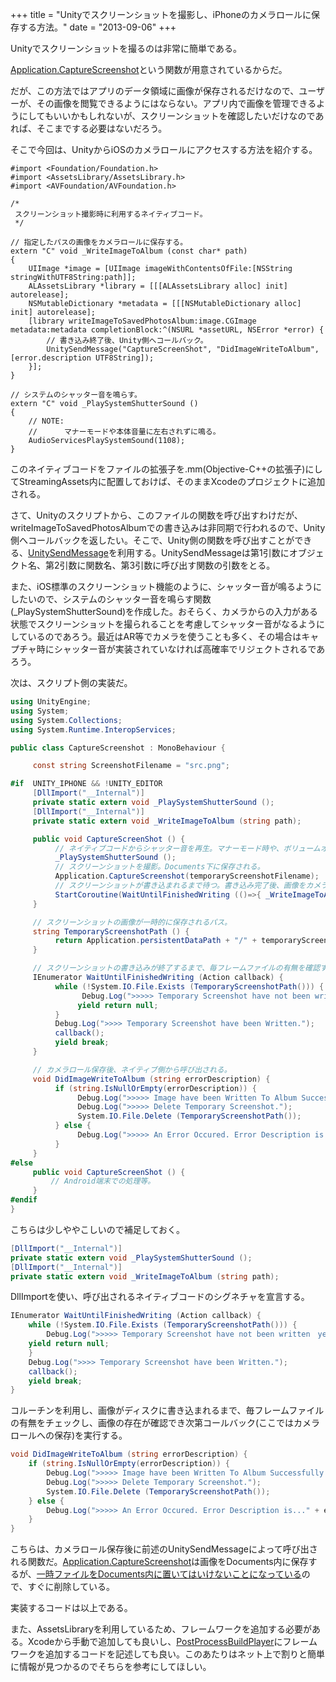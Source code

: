 +++
title = "Unityでスクリーンショットを撮影し、iPhoneのカメラロールに保存する方法。"
date = "2013-09-06"
+++

Unityでスクリーンショットを撮るのは非常に簡単である。

[Application.CaptureScreenshot][]という関数が用意されているからだ。

だが、この方法ではアプリのデータ領域に画像が保存されるだけなので、ユーザーが、その画像を閲覧できるようにはならない。アプリ内で画像を管理できるようにしてもいいかもしれないが、スクリーンショットを確認したいだけなのであれば、そこまでする必要はないだろう。

そこで今回は、UnityからiOSのカメラロールにアクセスする方法を紹介する。

```objc
#import <Foundation/Foundation.h>
#import <AssetsLibrary/AssetsLibrary.h>
#import <AVFoundation/AVFoundation.h>

/* 
 スクリーンショット撮影時に利用するネイティブコード。
 */

// 指定したパスの画像をカメラロールに保存する。
extern "C" void _WriteImageToAlbum (const char* path)
{
    UIImage *image = [UIImage imageWithContentsOfFile:[NSString stringWithUTF8String:path]];
    ALAssetsLibrary *library = [[[ALAssetsLibrary alloc] init] autorelease];
    NSMutableDictionary *metadata = [[[NSMutableDictionary alloc] init] autorelease];
    [library writeImageToSavedPhotosAlbum:image.CGImage metadata:metadata completionBlock:^(NSURL *assetURL, NSError *error) {
        // 書き込み終了後、Unity側へコールバック。
        UnitySendMessage("CaptureScreenShot", "DidImageWriteToAlbum", [error.description UTF8String]);
    }];
}

// システムのシャッター音を鳴らす。
extern "C" void _PlaySystemShutterSound ()
{
    // NOTE:
    //      マナーモードや本体音量に左右されずに鳴る。
    AudioServicesPlaySystemSound(1108);
}
```

このネイティブコードをファイルの拡張子を.mm(Objective-C++の拡張子)にしてStreamingAssets内に配置しておけば、そのままXcodeのプロジェクトに追加される。

さて、Unityのスクリプトから、このファイルの関数を呼び出すわけだが、writeImageToSavedPhotosAlbumでの書き込みは非同期で行われるので、Unity側へコールバックを返したい。そこで、Unity側の関数を呼び出すことができる、[UnitySendMessage][]を利用する。UnitySendMessageは第1引数にオブジェクト名、第2引数に関数名、第3引数に呼び出す関数の引数をとる。

また、iOS標準のスクリーンショット機能のように、シャッター音が鳴るようにしたいので、システムのシャッター音を鳴らす関数(\_PlaySystemShutterSound)を作成した。おそらく、カメラからの入力がある状態でスクリーンショットを撮られることを考慮してシャッター音がなるようにしているのであろう。最近はAR等でカメラを使うことも多く、その場合はキャプチャ時にシャッター音が実装されていなければ高確率でリジェクトされるであろう。

次は、スクリプト側の実装だ。

```csharp
using UnityEngine;
using System;
using System.Collections;
using System.Runtime.InteropServices;

public class CaptureScreenshot : MonoBehaviour {

     const string ScreenshotFilename = "src.png";

#if  UNITY_IPHONE && !UNITY_EDITOR
     [DllImport("__Internal")]
     private static extern void _PlaySystemShutterSound ();
     [DllImport("__Internal")]
     private static extern void _WriteImageToAlbum (string path);

     public void CaptureScreenShot () {
          // ネイティブコードからシャッター音を再生。マナーモード時や、ボリュームオフ時もシャッター音を再生したいため。
          _PlaySystemShutterSound ();
          // スクリーンショットを撮影。Documents下に保存される。
          Application.CaptureScreenshot(temporaryScreenshotFilename);
          // スクリーンショットが書き込まれるまで待つ。書き込み完了後、画像をカメラロールへ保存する。
          StartCoroutine(WaitUntilFinishedWriting (()=>{ _WriteImageToAlbum (TemporaryScreenshotPath());}));
     }

     // スクリーンショットの画像が一時的に保存されるパス。
     string TemporaryScreenshotPath () {
          return Application.persistentDataPath + "/" + temporaryScreenshotFilename;
     }

     // スクリーンショットの書き込みが終了するまで、毎フレームファイルの有無を確認する。
     IEnumerator WaitUntilFinishedWriting (Action callback) {
          while (!System.IO.File.Exists (TemporaryScreenshotPath())) {
                Debug.Log(">>>>> Temporary Screenshot have not been written yet.");
               yield return null;
          }
          Debug.Log(">>>> Temporary Screenshot have been Written.");
          callback();
          yield break;
     }

     // カメラロール保存後、ネイティブ側から呼び出される。
     void DidImageWriteToAlbum (string errorDescription) {
          if (string.IsNullOrEmpty(errorDescription)) {
               Debug.Log(">>>>> Image have been Written To Album Successfully.");
               Debug.Log(">>>>> Delete Temporary Screenshot.");
               System.IO.File.Delete (TemporaryScreenshotPath());
          } else {
               Debug.Log(">>>>> An Error Occured. Error Description is..." + errorDescription);
          }
     }
#else
     public void CaptureScreenShot () {
         // Android端末での処理等。
     }
#endif
}
```

こちらは少しややこしいので補足しておく。

```csharp
[DllImport("__Internal")]
private static extern void _PlaySystemShutterSound ();
[DllImport("__Internal")]
private static extern void _WriteImageToAlbum (string path);
```

DllImportを使い、呼び出されるネイティブコードのシグネチャを宣言する。

```csharp
IEnumerator WaitUntilFinishedWriting (Action callback) {
    while (!System.IO.File.Exists (TemporaryScreenshotPath())) {
        Debug.Log(">>>>> Temporary Screenshot have not been written　yet.");
    yield return null;
    }
    Debug.Log(">>>> Temporary Screenshot have been Written.");
    callback();
    yield break;
}
```

コルーチンを利用し、画像がディスクに書き込まれるまで、毎フレームファイルの有無をチェックし、画像の存在が確認でき次第コールバック(ここではカメラロールへの保存)を実行する。

```csharp
void DidImageWriteToAlbum (string errorDescription) {
    if (string.IsNullOrEmpty(errorDescription)) {
        Debug.Log(">>>>> Image have been Written To Album Successfully.");
        Debug.Log(">>>>> Delete Temporary Screenshot.");
        System.IO.File.Delete (TemporaryScreenshotPath());
    } else {
        Debug.Log(">>>>> An Error Occured. Error Description is..." + errorDescription);
    }
}
```

こちらは、カメラロール保存後に前述のUnitySendMessageによって呼び出される関数だ。[Application.CaptureScreenshot][]は画像をDocuments内に保存するが、[一時ファイルをDocuments内に置いてはいけないことになっている][]ので、すぐに削除している。

実装するコードは以上である。

また、AssetsLibraryを利用しているため、フレームワークを追加する必要がある。Xcodeから手動で追加しても良いし、[PostProcessBuildPlayer][]にフレームワークを追加するコードを記述しても良い。このあたりはネット上で割りと簡単に情報が見つかるのでそちらを参考にしてほしい。

  [Application.CaptureScreenshot]: http://docs.unity3d.com/Documentation/ScriptReference/Application.CaptureScreenshot.html
  [UnitySendMessage]: docs.unity3d.com/Documentation/Manual/PluginsForIOS.html
  [一時ファイルをDocuments内に置いてはいけないことになっている]: https://developer.apple.com/jp/devcenter/ios/library/documentation/FileSystemProgrammingGuide.pdf
  [PostProcessBuildPlayer]: http://docs.unity3d.com/Documentation/Manual/BuildPlayerPipeline.html
